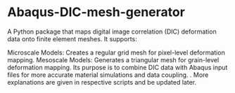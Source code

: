 # Abaqus-DIC-mesh-generator
A Python package that maps digital image correlation (DIC) deformation data onto finite element meshes. It supports:

Microscale Models: Creates a regular grid mesh for pixel-level deformation mapping.
Mesoscale Models: Generates a triangular mesh for grain-level deformation mapping.
Its purpose is to combine DIC data with Abaqus input files for more accurate material simulations and data coupling.
.
More explanations are given in respective scripts and be updated later.
